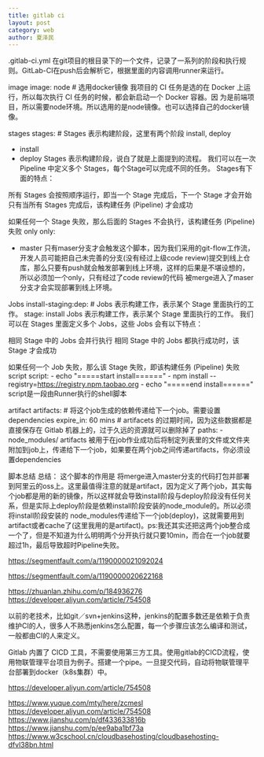 ```yaml
---
title: gitlab ci
layout: post
category: web
author: 夏泽民
---
```

.gitlab-ci.yml
在git项目的根目录下的一个文件，记录了一系列的阶段和执行规则。GitLab-CI在push后会解析它，根据里面的内容调用runner来运行。

image
image: node # 选用docker镜像
我项目的 CI 任务是选的在 Docker 上运行，所以每次执行 CI 任务的时候，都会新启动一个 Docker 容器。因     为是前端项目，所以需要node环境。所以选用的是node镜像。也可以选择自己的docker镜像。


stages
stages: # Stages 表示构建阶段，这里有两个阶段 install, deploy
- install
- deploy
Stages 表示构建阶段，说白了就是上面提到的流程。 我们可以在一次 Pipeline 中定义多个 Stages，每个Stage可以完成不同的任务。 Stages有下面的特点：

所有 Stages 会按照顺序运行，即当一个 Stage 完成后，下一个 Stage 才会开始
只有当所有 Stages 完成后，该构建任务 (Pipeline) 才会成功

如果任何一个 Stage 失败，那么后面的 Stages 不会执行，该构建任务 (Pipeline) 失败
only
only:
- master
只有maser分支才会触发这个脚本，因为我们采用的git-flow工作流，开发人员可能把自己未完善的分支(没有经过上级code review)提交到线上仓库，那么只要有push就会触发部署到线上环境，这样的后果是不堪设想的，所以必须加一个only，只有经过了code review的代码 被merge进入了maser分支才会实现部署到线上环境。

Jobs
install-staging:dep: # Jobs 表示构建工作，表示某个 Stage 里面执行的工作。
  stage: install
Jobs 表示构建工作，表示某个 Stage 里面执行的工作。 我们可以在 Stages 里面定义多个 Jobs，这些 Jobs 会有以下特点：

相同 Stage 中的 Jobs 会并行执行
相同 Stage 中的 Jobs 都执行成功时，该 Stage 才会成功

如果任何一个 Job 失败，那么该 Stage 失败，即该构建任务 (Pipeline) 失败
script
      script:
       - echo "=====start install======"
       - npm install --registry=https://registry.npm.taobao.org
       - echo "=====end install======"
script是一段由Runner执行的shell脚本

artifact
    artifacts:  # 将这个job生成的依赖传递给下一个job。需要设置dependencies
      expire_in: 60 mins   # artifacets 的过期时间，因为这些数据都是直接保存在 Gitlab 机器上的，过于久远的资源就可以删除掉了
      paths:
      - node_modules/
artifacts 被用于在job作业成功后将制定列表里的文件或文件夹附加到job上，传递给下一个job，如果要在两个job之间传递artifacts，你必须设置dependencies

脚本总结
总结： 这个脚本的作用是 将merge进入master分支的代码打包并部署到阿里云的oss上。这里最值得注意的就是artifact，因为定义了两个job，其实每个job都是用的新的镜像，所以这样就会导致install阶段与deploy阶段没有任何关系，但是实际上deploy阶段是依赖install阶段安装的node_module的。所以必须将install阶段安装的 node_modules传递给下一个job(deploy)，这就需要用到artifact或者cache了(这里我用的是artifact)。ps:我还其实还把这两个job整合成一个了，但是不知道为什么明明两个分开执行就只要10min，而合在一个job就要超过1h，最后导致超时Pipeline失败。
<!-- more -->

https://segmentfault.com/a/1190000021092024

https://segmentfault.com/a/1190000020622168

https://zhuanlan.zhihu.com/p/184936276
https://developer.aliyun.com/article/754508

以前的老技术，比如git／svn+jenkins这种，jenkins的配置多数还是依赖于负责维护CI的人，很多人不熟悉jenkins怎么配置，每一个步骤应该怎么编译和测试，一般都由CI的人来定义。

Gitlab 内置了 CICD 工具，不需要使用第三方工具。使用gitlab的CICD流程，使用物联管理平台项目为例子。搭建一个pipe。一旦提交代码，自动将物联管理平台部署到docker（k8s集群）中。


https://developer.aliyun.com/article/754508

https://www.yuque.com/mty/here/zcmesl
https://developer.aliyun.com/article/754508
https://www.jianshu.com/p/df433633816b
https://www.jianshu.com/p/ee9aba1bf73a
https://www.w3cschool.cn/cloudbasehosting/cloudbasehosting-dfvl38bn.html

